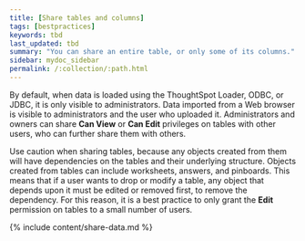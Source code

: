 ```yaml
---
title: [Share tables and columns]
tags: [bestpractices]
keywords: tbd
last_updated: tbd
summary: "You can share an entire table, or only some of its columns."
sidebar: mydoc_sidebar
permalink: /:collection/:path.html
---
```

By default, when data is loaded using the ThoughtSpot Loader, ODBC, or JDBC, it is only visible to administrators. Data imported from a Web browser is visible to administrators and the user who uploaded it. Administrators and owners can share **Can View** or **Can Edit** privileges on tables with other users, who can further share them with others.

Use caution when sharing tables, because any objects created from them will have dependencies on the tables and their underlying structure. Objects created from tables can include worksheets, answers, and pinboards. This means that if a user wants to drop or modify a table, any object that depends upon it must be edited or removed first, to remove the dependency. For this reason, it is a best practice to only grant the **Edit** permission on tables to a small number of users.

{% include content/share-data.md %}
